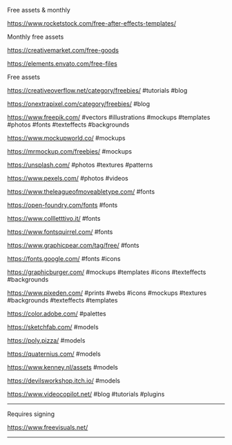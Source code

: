 
Free assets & monthly

https://www.rocketstock.com/free-after-effects-templates/

Monthly free assets

https://creativemarket.com/free-goods

https://elements.envato.com/free-files

Free assets

https://creativeoverflow.net/category/freebies/ #tutorials #blog

https://onextrapixel.com/category/freebies/ #blog 

https://www.freepik.com/ #vectors #illustrations #mockups #templates #photos #fonts #texteffects #backgrounds

https://www.mockupworld.co/ #mockups 

https://mrmockup.com/freebies/ #mockups 

https://unsplash.com/ #photos #textures #patterns 

https://www.pexels.com/ #photos #videos 

https://www.theleagueofmoveabletype.com/ #fonts 

https://open-foundry.com/fonts #fonts 

https://www.collletttivo.it/ #fonts 

https://www.fontsquirrel.com/ #fonts 

https://www.graphicpear.com/tag/free/ #fonts 

https://fonts.google.com/ #fonts #icons

https://graphicburger.com/ #mockups #templates #icons #texteffects #backgrounds 

https://www.pixeden.com/ #prints #webs #icons #mockups #textures #backgrounds #texteffects #templates 

https://color.adobe.com/ #palettes

https://sketchfab.com/ #models

https://poly.pizza/ #models 

https://quaternius.com/ #models 

https://www.kenney.nl/assets #models 

https://devilsworkshop.itch.io/ #models 

https://www.videocopilot.net/ #blog #tutorials #plugins 

---

Requires signing 

https://www.freevisuals.net/

---